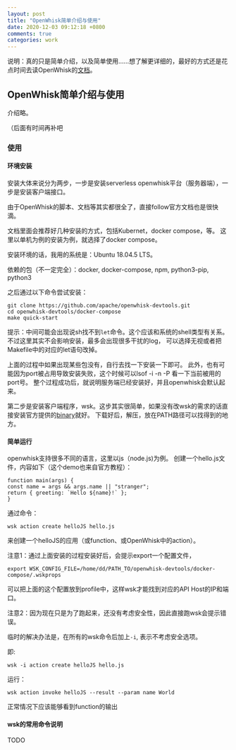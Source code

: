 ```yaml
---
layout: post
title: "OpenWhisk简单介绍与使用"
date: 2020-12-03 09:12:18 +0800
comments: true
categories: work
---
```


说明：真的只是简单介绍，以及简单使用……想了解更详细的，最好的方式还是花点时间去读OpenWhisk的[文档](https://openwhisk.apache.org/documentation.html)。

## OpenWhisk简单介绍与使用

介绍略。

（后面有时间再补吧


### 使用

#### 环境安装

安装大体来说分为两步，一步是安装serverless openwhisk平台（服务器端），一步是安装客户端接口。

由于OpenWhisk的脚本、文档等其实都很全了，直接follow官方文档也是很快滴。


文档里面会推荐好几种安装的方式，包括Kubernet，docker compose，等。
这里以单机为例的安装为例，就选择了docker compose。

安装环境的话，我用的系统是：Ubuntu 18.04.5 LTS。

依赖的包（不一定完全）：docker, docker-compose, npm, python3-pip, python3

之后通过以下命令尝试安装：

	git clone https://github.com/apache/openwhisk-devtools.git
	cd openwhisk-devtools/docker-compose
	make quick-start


提示：中间可能会出现说sh找不到`let`命令。这个应该和系统的shell类型有关系。不过这里其实不会影响安装，最多会出现很多干扰的log，
可以选择无视或者把Makefile中的对应的let语句改掉。

上面的过程中如果出现某些包没有，自行去找一下安装一下即可。
此外，也有可能因为port被占用导致安装失败，这个时候可以lsof -i -n -P 看一下当前被用的port号。
整个过程成功后，就说明服务端已经安装好，并且openwhisk会默认起来。

第二步是安装客户端程序，wsk。这步其实很简单，如果没有改wsk的需求的话直接安装官方提供的[binary](https://github.com/apache/openwhisk-cli/releases)就好。
下载好后，解压，放在PATH路径可以找得到的地方。

#### 简单运行

openwhisk支持很多不同的语言，这里以js（node.js)为例。
创建一个hello.js文件，内容如下（这个demo也来自官方教程）：

	function main(args) {
    const name = args && args.name || "stranger";
    return { greeting: `Hello ${name}!` };
	}


通过命令：

	wsk action create helloJS hello.js

来创建一个helloJS的应用（或function、或OpenWhisk中的action）。

注意1：通过上面安装的过程安装好后，会提示export一个配置文件，

	export WSK_CONFIG_FILE=/home/dd/PATH_TO/openwhisk-devtools/docker-compose/.wskprops


可以把上面的这个配置放到profile中，这样wsk才能找到对应的API Host的IP和端口。

注意2：因为现在只是为了跑起来，还没有考虑安全性，因此直接跑wsk会提示错误。

临时的解决办法是，在所有的wsk命令后加上`-i`, 表示不考虑安全选项。

即:

	wsk -i action create helloJS hello.js

运行：

	wsk action invoke helloJS --result --param name World


正常情况下应该能够看到function的输出

#### wsk的常用命令说明

TODO


